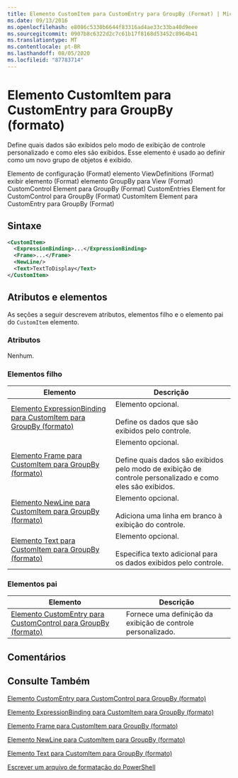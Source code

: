 ```yaml
---
title: Elemento CustomItem para CustomEntry para GroupBy (Format) | Microsoft Docs
ms.date: 09/13/2016
ms.openlocfilehash: e8086c5330b6644f83316ad4ae33c33ba40d9eee
ms.sourcegitcommit: 0907b8c6322d2c7c61b17f8168d53452c8964b41
ms.translationtype: MT
ms.contentlocale: pt-BR
ms.lasthandoff: 08/05/2020
ms.locfileid: "87783714"
---
```

# <a name="customitem-element-for-customentry-for-groupby-format"></a>Elemento CustomItem para CustomEntry para GroupBy (formato)

Define quais dados são exibidos pelo modo de exibição de controle personalizado e como eles são exibidos. Esse elemento é usado ao definir como um novo grupo de objetos é exibido.

Elemento de configuração (Format) elemento ViewDefinitions (Format) exibir elemento (Format) elemento GroupBy para View (Format) CustomControl Element para GroupBy (Format) CustomEntries Element for CustomControl para GroupBy (Format) CustomItem Element para CustomEntry para GroupBy (Format)

## <a name="syntax"></a>Sintaxe

```xml
<CustomItem>
  <ExpressionBinding>...</ExpressionBinding>
  <Frame>...</Frame>
  <NewLine/>
  <Text>TextToDisplay</Text>
</CustomItem>
```

## <a name="attributes-and-elements"></a>Atributos e elementos

As seções a seguir descrevem atributos, elementos filho e o elemento pai do `CustomItem` elemento.

### <a name="attributes"></a>Atributos

Nenhum.

### <a name="child-elements"></a>Elementos filho

|Elemento|Descrição|
|-------------|-----------------|
|[Elemento ExpressionBinding para CustomItem para GroupBy (formato)](./expressionbinding-element-for-customitem-for-groupby-format.md)|Elemento opcional.<br /><br /> Define os dados que são exibidos pelo controle.|
|[Elemento Frame para CustomItem para GroupBy (formato)](./frame-element-for-customitem-for-groupby-format.md)|Elemento opcional.<br /><br /> Define quais dados são exibidos pelo modo de exibição de controle personalizado e como eles são exibidos.|
|[Elemento NewLine para CustomItem para GroupBy (formato)](./newline-element-for-customitem-for-groupby-format.md)|Elemento opcional.<br /><br /> Adiciona uma linha em branco à exibição do controle.|
|[Elemento Text para CustomItem para GroupBy (formato)](./text-element-for-customitem-for-groupby-format.md)|Elemento opcional.<br /><br /> Especifica texto adicional para os dados exibidos pelo controle.|

### <a name="parent-elements"></a>Elementos pai

|Elemento|Descrição|
|-------------|-----------------|
|[Elemento CustomEntry para CustomControl para GroupBy (formato)](./customentry-element-for-customcontrol-for-groupby-format.md)|Fornece uma definição da exibição de controle personalizado.|

## <a name="remarks"></a>Comentários

## <a name="see-also"></a>Consulte Também

[Elemento CustomEntry para CustomControl para GroupBy (formato)](./customentry-element-for-customcontrol-for-groupby-format.md)

[Elemento ExpressionBinding para CustomItem para GroupBy (formato)](./expressionbinding-element-for-customitem-for-groupby-format.md)

[Elemento Frame para CustomItem para GroupBy (formato)](./frame-element-for-customitem-for-groupby-format.md)

[Elemento NewLine para CustomItem para GroupBy (formato)](./newline-element-for-customitem-for-groupby-format.md)

[Elemento Text para CustomItem para GroupBy (formato)](./text-element-for-customitem-for-groupby-format.md)

[Escrever um arquivo de formatação do PowerShell](./writing-a-powershell-formatting-file.md)
